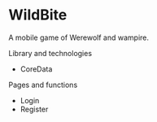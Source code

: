 # WildBite
A mobile game of Werewolf and wampire.


Library and technologies
- CoreData



Pages and functions
* Login
* Register

